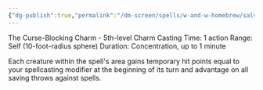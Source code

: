 ```yaml
---
{"dg-publish":true,"permalink":"/dm-screen/spells/w-and-w-homebrew/salvio-hexia/"}
---
```


The Curse-Blocking Charm - 5th-level Charm 
Casting Time: 1 action 
Range: Self (10-foot-radius sphere) 
Duration: Concentration, up to 1 minute 

Each creature within the spell's area gains temporary hit points equal to your spellcasting modifier at the beginning of its turn and advantage on all saving throws against spells.